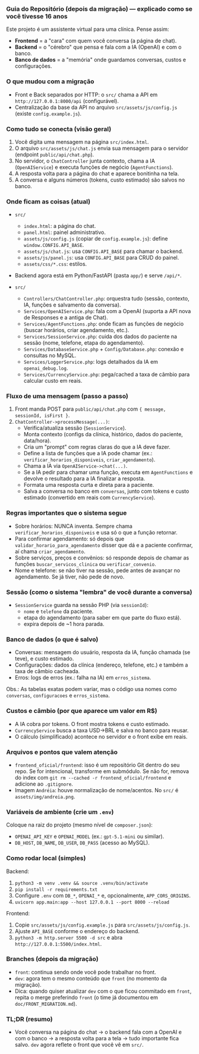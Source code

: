 ### Guia do Repositório (depois da migração) — explicado como se você tivesse 16 anos

Este projeto é um assistente virtual para uma clínica. Pense assim:
- **Frontend** = a "cara" com quem você conversa (a página de chat).
- **Backend** = o "cérebro" que pensa e fala com a IA (OpenAI) e com o banco.
- **Banco de dados** = a "memória" onde guardamos conversas, custos e configurações.

### O que mudou com a migração

- Front e Back separados por HTTP: o `src/` chama a API em `http://127.0.0.1:8000/api` (configurável).
- Centralização da base da API no arquivo `src/assets/js/config.js` (existe `config.example.js`).

### Como tudo se conecta (visão geral)

1) Você digita uma mensagem na página `src/index.html`.
2) O arquivo `src/assets/js/chat.js` envia sua mensagem para o servidor (endpoint `public/api/chat.php`).
3) No servidor, o `ChatController` junta contexto, chama a IA (`OpenAIService`) e executa funções de negócio (`AgentFunctions`).
4) A resposta volta para a página do chat e aparece bonitinha na tela.
5) A conversa e alguns números (tokens, custo estimado) são salvos no banco.

### Onde ficam as coisas (atual)

- `src/`
  - `index.html`: a página do chat.
  - `panel.html`: painel administrativo.
  - `assets/js/config.js` (copiar de `config.example.js`): define `window.CONFIG.API_BASE`.
  - `assets/js/chat.js`: usa `CONFIG.API_BASE` para chamar o backend.
  - `assets/js/panel.js`: usa `CONFIG.API_BASE` para CRUD do painel.
  - `assets/css/*.css`: estilos.

- Backend agora está em Python/FastAPI (pasta `app/`) e serve `/api/*`.

- `src/`
  - `Controllers/ChatController.php`: orquestra tudo (sessão, contexto, IA, funções e salvamento da conversa).
  - `Services/OpenAIService.php`: fala com a OpenAI (suporta a API nova de Responses e a antiga de Chat).
  - `Services/AgentFunctions.php`: onde ficam as funções de negócio (buscar horários, criar agendamento, etc.).
  - `Services/SessionService.php`: cuida dos dados do paciente na sessão (nome, telefone, etapa do agendamento).
  - `Services/DatabaseService.php` + `Config/Database.php`: conexão e consultas no MySQL.
  - `Services/LoggerService.php`: logs detalhados da IA em `openai_debug.log`.
  - `Services/CurrencyService.php`: pega/cached a taxa de câmbio para calcular custo em reais.

### Fluxo de uma mensagem (passo a passo)

1. Front manda POST para `public/api/chat.php` com `{ message, sessionId, isFirst }`.
2. `ChatController->processMessage(...)`:
   - Verifica/atualiza sessão (`SessionService`).
   - Monta contexto (configs da clínica, histórico, dados do paciente, data/hora).
   - Cria um "prompt" com regras claras do que a IA deve fazer.
   - Define a lista de funções que a IA pode chamar (ex.: `verificar_horarios_disponiveis`, `criar_agendamento`).
   - Chama a IA via `OpenAIService->chat(...)`.
   - Se a IA pedir para chamar uma função, executa em `AgentFunctions` e devolve o resultado para a IA finalizar a resposta.
   - Formata uma resposta curta e direta para a paciente.
   - Salva a conversa no banco em `conversas`, junto com tokens e custo estimado (convertido em reais com `CurrencyService`).

### Regras importantes que o sistema segue

- Sobre horários: NUNCA inventa. Sempre chama `verificar_horarios_disponiveis` e usa só o que a função retornar.
- Para confirmar agendamento: só depois que `validar_horario_para_agendamento` disser que dá e a paciente confirmar, aí chama `criar_agendamento`.
- Sobre serviços, preços e convênios: só responde depois de chamar as funções `buscar_servicos_clinica` ou `verificar_convenio`.
- Nome e telefone: se não tiver na sessão, pede antes de avançar no agendamento. Se já tiver, não pede de novo.

### Sessão (como o sistema "lembra" de você durante a conversa)

- `SessionService` guarda na sessão PHP (via `sessionId`):
  - `nome` e `telefone` da paciente.
  - etapa do agendamento (para saber em que parte do fluxo está).
  - expira depois de ~1 hora parada.

### Banco de dados (o que é salvo)

- Conversas: mensagem do usuário, resposta da IA, função chamada (se teve), e custo estimado.
- Configurações: dados da clínica (endereço, telefone, etc.) e também a taxa de câmbio cacheada.
- Erros: logs de erros (ex.: falha na IA) em `erros_sistema`.

Obs.: As tabelas exatas podem variar, mas o código usa nomes como `conversas`, `configuracoes` e `erros_sistema`.

### Custos e câmbio (por que aparece um valor em R$)

- A IA cobra por tokens. O front mostra tokens e custo estimado.
- `CurrencyService` busca a taxa USD→BRL e salva no banco para reusar.
- O cálculo (simplificado) acontece no servidor e o front exibe em reais.

### Arquivos e pontos que valem atenção

- `frontend_oficial/frontend`: isso é um repositório Git dentro do seu repo. Se for intencional, transforme em submódulo. Se não for, remova do index com `git rm --cached -r frontend_oficial/frontend` e adicione ao `.gitignore`.
- Imagem `Andréia`: houve normalização de nome/acentos. No `src/` é `assets/img/andreia.png`.

### Variáveis de ambiente (crie um `.env`)

Coloque na raiz do projeto (mesmo nível de `composer.json`):
- `OPENAI_API_KEY` e `OPENAI_MODEL` (ex.: `gpt-5.1-mini` ou similar).
- `DB_HOST`, `DB_NAME`, `DB_USER`, `DB_PASS` (acesso ao MySQL).

### Como rodar local (simples)

Backend:
1) `python3 -m venv .venv && source .venv/bin/activate`
2) `pip install -r requirements.txt`
3) Configure `.env` com `DB_*`, `OPENAI_*` e, opcionalmente, `APP_CORS_ORIGINS`.
4) `uvicorn app.main:app --host 127.0.0.1 --port 8000 --reload`

Frontend:
1) Copie `src/assets/js/config.example.js` para `src/assets/js/config.js`.
2) Ajuste `API_BASE` conforme o endereço do backend.
3) `python3 -m http.server 5500 -d src` e abra `http://127.0.0.1:5500/index.html`.


### Branches (depois da migração)

- `front`: continua sendo onde você pode trabalhar no front.
- `dev`: agora tem o mesmo conteúdo que `front` (no momento da migração).
- Dica: quando quiser atualizar `dev` com o que ficou commitado em `front`, repita o merge preferindo `front` (o time já documentou em `doc/FRONT_MIGRATION.md`).

### TL;DR (resumo)

- Você conversa na página do chat → o backend fala com a OpenAI e com o banco → a resposta volta para a tela → tudo importante fica salvo. `dev` agora reflete o front que você vê em `src/`.



